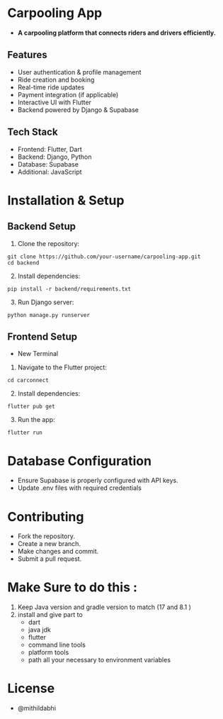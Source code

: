 # Carpooling App
- **A carpooling platform that connects riders and drivers efficiently.**

## Features
- User authentication & profile management<br/>
- Ride creation and booking<br/>
- Real-time ride updates<br/>
- Payment integration (if applicable)<br/>
- Interactive UI with Flutter<br/>
- Backend powered by Django & Supabase<br/>

## Tech Stack
- Frontend: Flutter, Dart
- Backend: Django, Python
- Database: Supabase
- Additional: JavaScript

# Installation & Setup
## Backend Setup
1. Clone the repository:
```
git clone https://github.com/your-username/carpooling-app.git
cd backend
```
2. Install dependencies:
```
pip install -r backend/requirements.txt
```
3. Run Django server:
```
python manage.py runserver
```

## Frontend Setup
- New Terminal
1. Navigate to the Flutter project:
```
cd carconnect
```
2. Install dependencies:
```
flutter pub get
```
3. Run the app:
```
flutter run
```

# Database Configuration
- Ensure Supabase is properly configured with API keys.
- Update .env files with required credentials
  
# Contributing
- Fork the repository.
- Create a new branch.
- Make changes and commit.
- Submit a pull request.

# Make Sure to do this :
1. Keep Java version and gradle version to match (17 and 8.1 )
2. install and give part to
   - dart
   - java jdk
   - flutter
   - command line tools
   - platform tools
   - path all your necessary to environment variables

# License
- @mithildabhi

